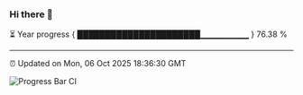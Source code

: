 ### Hi there 👋

⏳ Year progress { ██████████████████████▁▁▁▁▁▁▁▁ } 76.38 %

---

⏰ Updated on Mon, 06 Oct 2025 18:36:30 GMT

![Progress Bar CI](https://github.com/DhruviPatel157/GitHub-Actions-Demo/workflows/Progress%20Bar%20CI/badge.svg)
